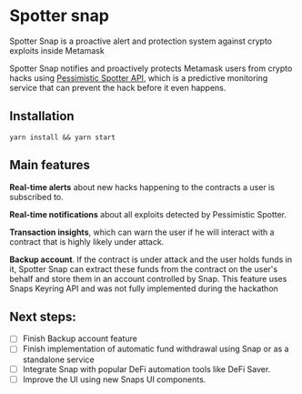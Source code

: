 # Spotter snap

Spotter Snap is a proactive alert and protection system against crypto exploits inside Metamask

Spotter Snap notifies and proactively protects Metamask users from crypto hacks using [Pessimistic Spotter API](https://spotter.pessimistic.io/), which is a predictive monitoring service that can prevent the hack before it even happens.


## Installation

```shell
yarn install && yarn start
```

## Main features

**Real-time alerts** about new hacks happening to the contracts a user is subscribed to.

**Real-time notifications** about all exploits detected by Pessimistic Spotter.

**Transaction insights**, which can warn the user if he will interact with a contract that is highly likely under attack.

**Backup account**. If the contract is under attack and the user holds funds in it, Spotter Snap can extract these funds from the contract on the user's behalf and store them in an account controlled by Snap. This feature uses Snaps Keyring API and was not fully implemented during the hackathon

## Next steps:

- [ ]  Finish Backup account feature
- [ ]  Finish implementation of automatic fund withdrawal using Snap or as a standalone service
- [ ]  Integrate Snap with popular DeFi automation tools like DeFi Saver.
- [ ]  Improve the UI using new Snaps UI components.
